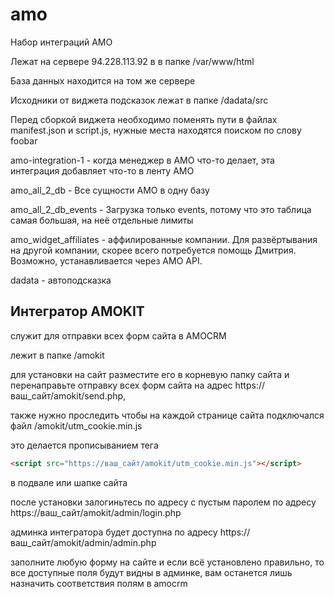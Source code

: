 # amo

Набор интеграций AMO

Лежат на сервере 94.228.113.92 в в папке /var/www/html

База данных находится на том же сервере

Исходники от виджета подсказок лежат в папке /dadata/src

Перед сборкой виджета необходимо поменять пути в файлах manifest.json и script.js, нужные места находятся поиском по слову foobar

amo-integration-1 - когда менеджер в АМО что-то делает, эта интеграция добавляет что-то в ленту АМО

amo_all_2_db - Все сущности АМО в одну базу

amo_all_2_db_events - Загрузка только events, потому что это таблица самая большая, на неё отдельные лимиты

amo_widget_affiliates - аффилированные компании. Для развёртывания на другой компании, скорее всего потребуется помощь Дмитрия. Возможно, устанавливается через AMO API.

dadata - автоподсказка

## Интегратор AMOKIT

служит для отправки всех форм сайта в AMOCRM

лежит в папке /amokit

для установки на сайт разместите его в корневую папку сайта и перенаправьте отправку всех форм сайта на адрес https://ваш_сайт/amokit/send.php,

также нужно проследить чтобы на каждой странице сайта подключался файл /amokit/utm_cookie.min.js

это делается прописыванием тега 

```html
<script src="https://ваш_сайт/amokit/utm_cookie.min.js"></script>
```
в подвале или шапке сайта

после установки залогиньтесь по адресу c пустым паролем по адресу https://ваш_сайт/amokit/admin/login.php

админка интегратора будет доступна по адресу https://ваш_сайт/amokit/admin/admin.php

заполните любую форму на сайте и если всё установлено правильно, то все доступные поля будут видны в админке, вам останется лишь назначить соответствия полям в amocrm
